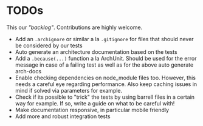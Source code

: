 # TODOs

This our _"backlog"_. Contributions are highly welcome.

- Add an `.archignore` or similar a la `.gitignore` for files that should never be considered by our tests
- Auto generate an architecture documentation based on the tests
- Add a `.because(...)` function a la ArchUnit. Should be used for the error message in case of a failing test as well as for the above auto generate arch-docs
- Enable checking dependencies on node_module files too. However, this needs a careful eye regarding performance. Also keep caching issues in mind if solved via parameters for example.
- Check if its possible to "trick" the tests by using barrell files in a certain way for example. If so, write a guide on what to be careful with!
- Make documentation responsive, in particular mobile friendly
- Add more and robust integration tests
